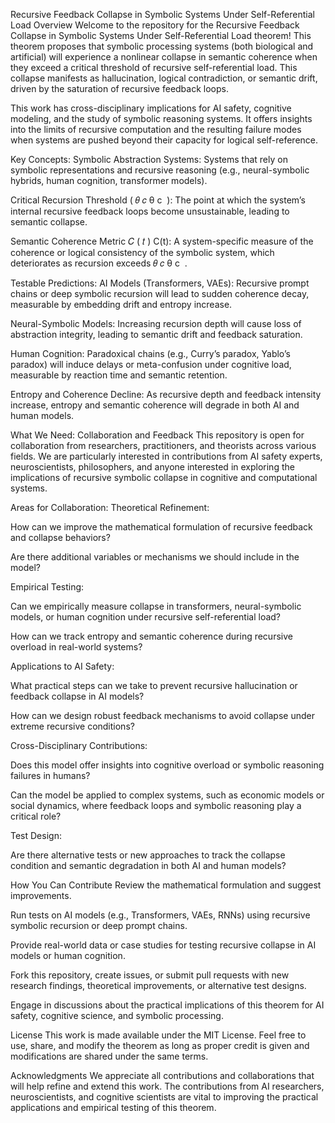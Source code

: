 Recursive Feedback Collapse in Symbolic Systems Under Self-Referential Load
Overview
Welcome to the repository for the Recursive Feedback Collapse in Symbolic Systems Under Self-Referential Load theorem! This theorem proposes that symbolic processing systems (both biological and artificial) will experience a nonlinear collapse in semantic coherence when they exceed a critical threshold of recursive self-referential load. This collapse manifests as hallucination, logical contradiction, or semantic drift, driven by the saturation of recursive feedback loops.

This work has cross-disciplinary implications for AI safety, cognitive modeling, and the study of symbolic reasoning systems. It offers insights into the limits of recursive computation and the resulting failure modes when systems are pushed beyond their capacity for logical self-reference.

Key Concepts:
Symbolic Abstraction Systems: Systems that rely on symbolic representations and recursive reasoning (e.g., neural-symbolic hybrids, human cognition, transformer models).

Critical Recursion Threshold (
𝜃
𝑐
θ 
c
​
 ): The point at which the system’s internal recursive feedback loops become unsustainable, leading to semantic collapse.

Semantic Coherence Metric 
𝐶
(
𝑡
)
C(t): A system-specific measure of the coherence or logical consistency of the symbolic system, which deteriorates as recursion exceeds 
𝜃
𝑐
θ 
c
​
 .

Testable Predictions:
AI Models (Transformers, VAEs): Recursive prompt chains or deep symbolic recursion will lead to sudden coherence decay, measurable by embedding drift and entropy increase.

Neural-Symbolic Models: Increasing recursion depth will cause loss of abstraction integrity, leading to semantic drift and feedback saturation.

Human Cognition: Paradoxical chains (e.g., Curry’s paradox, Yablo’s paradox) will induce delays or meta-confusion under cognitive load, measurable by reaction time and semantic retention.

Entropy and Coherence Decline: As recursive depth and feedback intensity increase, entropy and semantic coherence will degrade in both AI and human models.

What We Need: Collaboration and Feedback
This repository is open for collaboration from researchers, practitioners, and theorists across various fields. We are particularly interested in contributions from AI safety experts, neuroscientists, philosophers, and anyone interested in exploring the implications of recursive symbolic collapse in cognitive and computational systems.

Areas for Collaboration:
Theoretical Refinement:

How can we improve the mathematical formulation of recursive feedback and collapse behaviors?

Are there additional variables or mechanisms we should include in the model?

Empirical Testing:

Can we empirically measure collapse in transformers, neural-symbolic models, or human cognition under recursive self-referential load?

How can we track entropy and semantic coherence during recursive overload in real-world systems?

Applications to AI Safety:

What practical steps can we take to prevent recursive hallucination or feedback collapse in AI models?

How can we design robust feedback mechanisms to avoid collapse under extreme recursive conditions?

Cross-Disciplinary Contributions:

Does this model offer insights into cognitive overload or symbolic reasoning failures in humans?

Can the model be applied to complex systems, such as economic models or social dynamics, where feedback loops and symbolic reasoning play a critical role?

Test Design:

Are there alternative tests or new approaches to track the collapse condition and semantic degradation in both AI and human models?

How You Can Contribute
Review the mathematical formulation and suggest improvements.

Run tests on AI models (e.g., Transformers, VAEs, RNNs) using recursive symbolic recursion or deep prompt chains.

Provide real-world data or case studies for testing recursive collapse in AI models or human cognition.

Fork this repository, create issues, or submit pull requests with new research findings, theoretical improvements, or alternative test designs.

Engage in discussions about the practical implications of this theorem for AI safety, cognitive science, and symbolic processing.

License
This work is made available under the MIT License. Feel free to use, share, and modify the theorem as long as proper credit is given and modifications are shared under the same terms.

Acknowledgments
We appreciate all contributions and collaborations that will help refine and extend this work. The contributions from AI researchers, neuroscientists, and cognitive scientists are vital to improving the practical applications and empirical testing of this theorem.